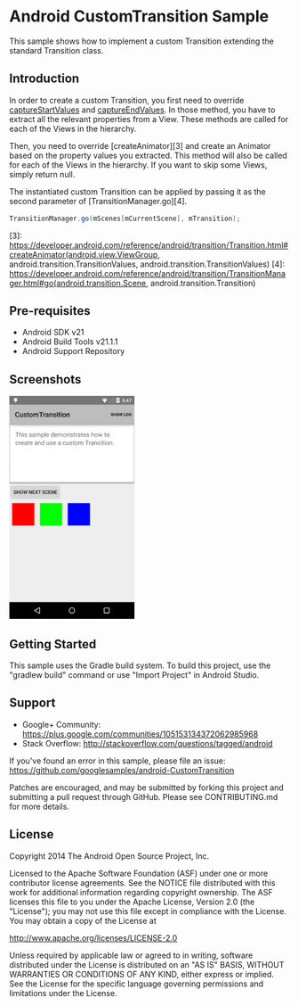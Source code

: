 Android CustomTransition Sample
===================================

This sample shows how to implement a custom Transition extending the
standard Transition class.

Introduction
------------

In order to create a custom Transition, you first need to override
[captureStartValues][1] and [captureEndValues][2]. In those method, you have to
extract all the relevant properties from a View. These methods are called for
each of the Views in the hierarchy.

Then, you need to override [createAnimator][3] and create an Animator based on
the property values you extracted. This method will also be called for each of
the Views in the hierarchy. If you want to skip some Views, simply return null.

The instantiated custom Transition can be applied by passing it as the second
parameter of [TransitionManager.go][4].

```java
TransitionManager.go(mScenes[mCurrentScene], mTransition);
```

[1]: https://developer.android.com/reference/android/transition/Transition.html#captureStartValues(android.transition.TransitionValues)
[2]: https://developer.android.com/reference/android/transition/Transition.html#captureEndValues(android.transition.TransitionValues)
[3]: https://developer.android.com/reference/android/transition/Transition.html#createAnimator(android.view.ViewGroup, android.transition.TransitionValues, android.transition.TransitionValues)
[4]: https://developer.android.com/reference/android/transition/TransitionManager.html#go(android.transition.Scene, android.transition.Transition)

Pre-requisites
--------------

- Android SDK v21
- Android Build Tools v21.1.1
- Android Support Repository

Screenshots
-------------

<img src="screenshots/main.png" height="400" alt="Screenshot"/> 

Getting Started
---------------

This sample uses the Gradle build system. To build this project, use the
"gradlew build" command or use "Import Project" in Android Studio.

Support
-------

- Google+ Community: https://plus.google.com/communities/105153134372062985968
- Stack Overflow: http://stackoverflow.com/questions/tagged/android

If you've found an error in this sample, please file an issue:
https://github.com/googlesamples/android-CustomTransition

Patches are encouraged, and may be submitted by forking this project and
submitting a pull request through GitHub. Please see CONTRIBUTING.md for more details.

License
-------

Copyright 2014 The Android Open Source Project, Inc.

Licensed to the Apache Software Foundation (ASF) under one or more contributor
license agreements.  See the NOTICE file distributed with this work for
additional information regarding copyright ownership.  The ASF licenses this
file to you under the Apache License, Version 2.0 (the "License"); you may not
use this file except in compliance with the License.  You may obtain a copy of
the License at

http://www.apache.org/licenses/LICENSE-2.0

Unless required by applicable law or agreed to in writing, software
distributed under the License is distributed on an "AS IS" BASIS, WITHOUT
WARRANTIES OR CONDITIONS OF ANY KIND, either express or implied.  See the
License for the specific language governing permissions and limitations under
the License.
